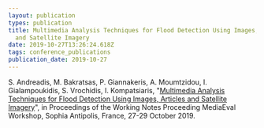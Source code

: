 ```yaml
---
layout: publication
types: publication
title: Multimedia Analysis Techniques for Flood Detection Using Images, Articles
  and Satellite Imagery
date: 2019-10-27T13:26:24.618Z
tags: conference_publications
publication_date: 2019-10-27
---
```

S. Andreadis, M. Bakratsas, P. Giannakeris, A. Moumtzidou, I. Gialampoukidis, S. Vrochidis, I. Kompatsiaris, "[Multimedia Analysis Techniques for Flood Detection Using Images, Articles and Satellite Imagery](http://ceur-ws.org/Vol-2670/MediaEval_19_paper_46.pdf)", in Proceedings of the Working Notes Proceeding MediaEval Workshop, Sophia Antipolis, France, 27-29 October 2019.
